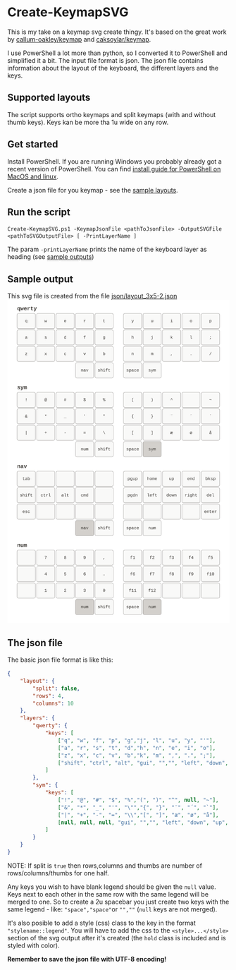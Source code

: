 # Create-KeymapSVG

This is my take on a keymap svg create thingy. It's based on the great work by [callum-oakley/keymap](https://github.com/callum-oakley/keymap) and [caksoylar/keymap](https://github.com/caksoylar/keymap).    

I use PowerShell a lot more than python, so I converted it to PowerShell and simplified it a bit. The input file format is json. The json file contains information about the layout of the keyboard, the different layers and the keys.


## Supported layouts
The script supports ortho keymaps and split keymaps (with and without thumb keys). Keys kan be more tha 1u wide on any row.

## Get started

Install PowerShell. If you are running Windows you probably already got a recent version of PowerShell. You can find [install guide for PowerShell on MacOS and linux](https://learn.microsoft.com/en-us/powershell/scripting/install/installing-powershell).

Create a json file for you keymap - see the [sample layouts](json/layout_4x12.json).

## Run the script

```
Create-KeymapSVG.ps1 -KeymapJsonFile <pathToJsonFile> -OutputSVGFile <pathToSVGOutputFile> [ -PrintLayerName ]
```

The param `-printLayerName` prints the name of the keyboard layer as heading (see [sample outputs](svg/keymap_3x5_2.svg))

## Sample output

This svg file is created from the file [json/layout_3x5-2.json](json/layout_3x5-2.json)
![svg/keymap_3x5_2.svg](svg/keymap_3x5_2.svg)

## The json file
The basic json file format is like this:

```json
{
    "layout": {
        "split": false,
        "rows": 4,
        "columns": 10
    },
    "layers": {
        "qwerty": {
            "keys": [
                ["q", "w", "f", "p", "g","j", "l", "u", "y", "'"],
                ["a", "r", "s", "t", "d","h", "n", "e", "i", "o"],
                ["z", "x", "c", "v", "b","k", "m", ",", ".", ";"],
                ["shift", "ctrl", "alt", "gui", "","", "left", "down", "up", "right"]
            ]
        },
        "sym": {
            "keys": [
                ["!", "@", "#", "$", "%","(", ")", "^", null, "~"],
                ["&", "*", "_", "'", "\"","{", "}", "¨", "´", "`"],
                ["|", "+", "-", "=", "\\","[", "]", "æ", "ø", "å"],
                [null, null, null, "gui", "","", "left", "down", "up", "right"]
            ]
        }
    }
}
```

NOTE: If split is `true` then rows,columns and thumbs are number of rows/columns/thumbs for one half.    

Any keys you wish to have blank legend should be given the `null` value. Keys next to each other in the same row with the same legend will be merged to one. So to create a 2u spacebar you just create two keys with the same legend - like: `"space","space"`or `"",""` (`null` keys are not merged).    

It's also posible to add a style (css) class to the key in the format `"stylename::legend"`. You will have to add the css to the `<style>...</style>` section of the svg output after it's created (the `hold` class is included and is styled with color).

__Remember to save the json file with UTF-8 encoding!__
